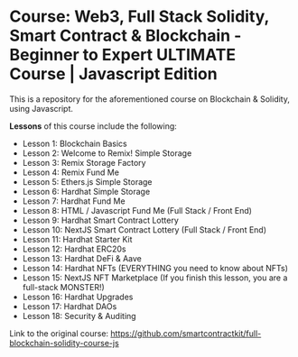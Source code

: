 # Course: Web3, Full Stack Solidity, Smart Contract &amp; Blockchain - Beginner to Expert ULTIMATE Course | Javascript Edition

This is a repository for the aforementioned course on Blockchain & Solidity, using Javascript.

<b>Lessons</b> of this course include the following:
<ul>
  <li>Lesson 1: Blockchain Basics
  <li>Lesson 2: Welcome to Remix! Simple Storage
  <li>Lesson 3: Remix Storage Factory
  <li>Lesson 4: Remix Fund Me
  <li>Lesson 5: Ethers.js Simple Storage
  <li>Lesson 6: Hardhat Simple Storage
  <li>Lesson 7: Hardhat Fund Me
  <li>Lesson 8: HTML / Javascript Fund Me (Full Stack / Front End)
  <li>Lesson 9: Hardhat Smart Contract Lottery
  <li>Lesson 10: NextJS Smart Contract Lottery (Full Stack / Front End)
  <li>Lesson 11: Hardhat Starter Kit
  <li>Lesson 12: Hardhat ERC20s
  <li>Lesson 13: Hardhat DeFi & Aave
  <li>Lesson 14: Hardhat NFTs (EVERYTHING you need to know about NFTs)
  <li>Lesson 15: NextJS NFT Marketplace (If you finish this lesson, you are a full-stack MONSTER!)
  <li>Lesson 16: Hardhat Upgrades
  <li>Lesson 17: Hardhat DAOs
  <li>Lesson 18: Security & Auditing
</ul>

Link to the original course: https://github.com/smartcontractkit/full-blockchain-solidity-course-js
